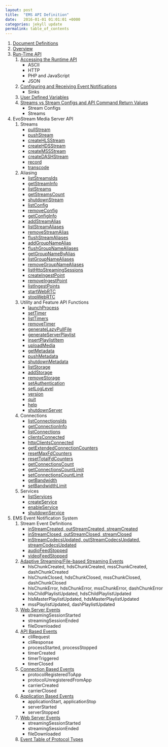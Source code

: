 ```yaml
---
layout: post
title:  "EMS API Definition"
date:   2016-01-01 01:01:01 +0000
categories: jekyll update
permalink: table_of_contents
---
```


1. [Document Definitions]({{site.url}}{{site.baseurl}}/document_definitions)
2. [Overview]({{site.url}}{{site.baseurl}}/overview)
3. [Run-Time API]({{site.url}}{{site.baseurl}}/run_time_api)
   1. [Accessing the Runtime API]({{site.url}}{{site.baseurl}}/accessing_runtime_api)
      - ASCII
      - HTTP
      - PHP and JavaScript
      - JSON
   2. [Configuring and Receiving Event Notifications]({{site.url}}{{site.baseurl}}/configuring_and_receiving_event_notifications)
      - Sinks
   3. [User Defined Variables]({{site.url}}{{site.baseurl}}/user_defined_variables)
   4. [Streams vs Stream Configs and API Command Return Values]({{site.url}}{{site.baseurl}}/streams_vs_stream_configs_and_api_command_return_values)
      - Stream Configs
      - Streams
4. EvoStream Media Server API
   1. Streams
      - [pullStream]({{site.url}}{{site.baseurl}}/pullstream)
      - [pushStream]({{site.url}}{{site.baseurl}}/pushstream)
      - [createHLSStream]({{site.url}}{{site.baseurl}}/createhlsstream)
      - [createHDSStream]({{site.url}}{{site.baseurl}}/createhdsstream)
      - [createMSSStream]({{site.url}}{{site.baseurl}}/createmssstream)
      - [createDASHStream]({{site.url}}{{site.baseurl}}/createdashstream)
      - [record]({{site.url}}{{site.baseurl}}/record)
      - [transcode]({{site.url}}{{site.baseurl}}/transcode)
   2. Aliasing
      - [listStreamsIds]({{site.url}}{{site.baseurl}}/liststreamsids)
      - [getStreamInfo]({{site.url}}{{site.baseurl}}/getstreaminfo)
      - [listStreams]({{site.url}}{{site.baseurl}}/liststreams)
      - [getStreamsCount]({{site.url}}{{site.baseurl}}/getstreamscount)
      - [shutdownStream]({{site.url}}{{site.baseurl}}/shutdownstream)
      - [listConfig]({{site.url}}{{site.baseurl}}/listconfig)
      - [removeConfig]({{site.url}}{{site.baseurl}}/removeconfig)
      - [getConfigInfo]({{site.url}}{{site.baseurl}}/getconfiginfo)
      - [addStreamAlias]({{site.url}}{{site.baseurl}}/addstreamalias)
      - [listStreamAliases]({{site.url}}{{site.baseurl}}/liststreamaliases)
      - [removeStreamAlias]({{site.url}}{{site.baseurl}}/removestreamalias)
      - [flushStreamAliases]({{site.url}}{{site.baseurl}}/flushstreamaliases)
      - [addGroupNameAlias]({{site.url}}{{site.baseurl}}/addgroupnamealias)
      - [flushGroupNameAliases]({{site.url}}{{site.baseurl}}/flushgroupnamealiases)
      - [getGroupNameByAlias]({{site.url}}{{site.baseurl}}/getgroupnamebyalias)
      - [listGroupNameAliases]({{site.url}}{{site.baseurl}}/listgroupnamealiases)
      - [removeGroupNameAliases]({{site.url}}{{site.baseurl}}/removegroupnamealiases)
      - [listHttpStreamingSessions]({{site.url}}{{site.baseurl}}/listhttpstreamingsessions)
      - [createIngestPoint]({{site.url}}{{site.baseurl}}/createingestpoint)
      - [removeIngestPoint]({{site.url}}{{site.baseurl}}/removeingestpoint)
      - [listIngestPoints]({{site.url}}{{site.baseurl}}/listingestpoints)
      - [startWebRTC]({{site.url}}{{site.baseurl}}/startwebrtc)
      - [stopWebRTC]({{site.url}}{{site.baseurl}}/stopwebrtc)
   3. Utility and Feature API Functions
      - [launchProcess]({{site.url}}{{site.baseurl}}/launchprocess)
      - [setTimer]({{site.url}}{{site.baseurl}}/settimer)
      - [listTimers]({{site.url}}{{site.baseurl}}/listtimers)
      - [removeTimer]({{site.url}}{{site.baseurl}}/removetimer)
      - [generateLazyPullFile]({{site.url}}{{site.baseurl}}/generatelazypullfile)
      - [generateServerPlaylist]({{site.url}}{{site.baseurl}}/generateserverplaylist)
      - [insertPlaylistItem]({{site.url}}{{site.baseurl}}/insertplaylistitem)
      - [uploadMedia]({{site.url}}{{site.baseurl}}/uploadmedia)
      - [getMetadata]({{site.url}}{{site.baseurl}}/getmetadata)
      - [pushMetadata]({{site.url}}{{site.baseurl}}/pushmetadata)
      - [shutdownMetadata]({{site.url}}{{site.baseurl}}/shutdownmetadata)
      - [listStorage]({{site.url}}{{site.baseurl}}/liststorage)
      - [addStorage]({{site.url}}{{site.baseurl}}/addstorage)
      - [removeStorage]({{site.url}}{{site.baseurl}}/removestorage)
      - [setAuthentication]({{site.url}}{{site.baseurl}}/setauthentication)
      - [setLogLevel]({{site.url}}{{site.baseurl}}/setloglevel)
      - [version]({{site.url}}{{site.baseurl}}/version)
      - [quit]({{site.url}}{{site.baseurl}}/quit)
      - [help]({{site.url}}{{site.baseurl}}/help)
      - [shutdownServer]({{site.url}}{{site.baseurl}}/shutdownserver)
   4. Connections
      - [listConnectionsIds]({{site.url}}{{site.baseurl}}/listconnectionsids)
      - [getConnectionInfo]({{site.url}}{{site.baseurl}}/getconnectioninfo)
      - [listConnections]({{site.url}}{{site.baseurl}}/listconnections)
      - [clientsConnected]({{site.url}}{{site.baseurl}}/clientsconnected)
      - [httpClientsConnected]({{site.url}}{{site.baseurl}}/httpclientsconnected)
      - [getExtendedConnectionCounters]({{site.url}}{{site.baseurl}}/getextendedconnectioncounters)
      - [resetMaxFdCounters]({{site.url}}{{site.baseurl}}/resetmaxfdcounters)
      - [resetTotalFdCounters]({{site.url}}{{site.baseurl}}/resettotalfdcounters)
      - [getConnectionsCount]({{site.url}}{{site.baseurl}}/getconnectionscount)
      - [getConnectionsCountLimit]({{site.url}}{{site.baseurl}}/getconnectionscountlimit)
      - [setConnectionsCountLimit]({{site.url}}{{site.baseurl}}/setconnectionscountlimit)
      - [getBandwidth]({{site.url}}{{site.baseurl}}/getbandwidth)
      - [setBandwidthLimit]({{site.url}}{{site.baseurl}}/setbandwidthlimit)
   5. Services
      - [listServices]({{site.url}}{{site.baseurl}}/listservices)
      - [createService]({{site.url}}{{site.baseurl}}/createservice)
      - [enableService]({{site.url}}{{site.baseurl}}/enableservice)
      - [shutdownService]({{site.url}}{{site.baseurl}}/shutdownservice)
5. EMS Event Notification System
   1. Stream Event Definitions
      - [inStreamCreated, outStreamCreated, streamCreated]({{site.url}}{{site.baseurl}}/streamcreated)
      - [inStreamClosed, outStreamClosed, streamClosed]({{site.url}}{{site.baseurl}}/streamclosed)
      - [inStreamCodecsUpdated, outStreamCodecsUpdated, streamCodecsUpdated]({{site.url}}{{site.baseurl}}/codecsupdated)
      - [audioFeedStopped]({{site.url}}{{site.baseurl}}/audiofeedstopped)
      - [videoFeedStopped]({{site.url}}{{site.baseurl}}/videofeedstopped)
   2. [Adaptive Streaming/File-based Streaming Events]({{site.url}}{{site.baseurl}}/adaptive_streaming)
      - hlsChunkCreated, hdsChunkCreated, mssChunkCreated, dashChunkCreated
      - hlsChunkClosed, hdsChunkClosed, mssChunkClosed, dashChunkClosed
      - hlsChunkError, hdsChunkError, mssChunkError, dashChunkError
      - hlsChildPlaylistUpdated, hdsChildPlaylistUpdated
      - hlsMasterPlaylistUpdated, hdsMasterPlaylistUpdated
      - mssPlaylistUpdated, dashPlaylistUpdated
   3. [Web Server Events]({{site.url}}{{site.baseurl}}/web_server_events)
      - streamingSessionStarted
      - streamingSessionEnded
      - fileDownloaded
   4. [API Based Events]({{site.url}}{{site.baseurl}}/api_based_events)
      - cliRequest
      - cliResponse
      - processStarted, processStopped
      - timerCreated
      - timerTriggered
      - timerClosed
   5. [Connection Based Events]({{site.url}}{{site.baseurl}}/connection_based_events)
      - protocolRegisteredToApp
      - protocolUnregisteredFromApp
      - carrierCreated
      - carrierClosed
   6. [Application Based Events]({{site.url}}{{site.baseurl}}/application_based_events)
      - applicationStart, applicationStop
      - serverStarted
      - serverStopped
   7. [Web Server Events]({{site.url}}{{site.baseurl}}/web_server_events)
      - streamingSessionStarted
      - streamingSessionEnded
      - fileDownloaded
   8. [Event Table of Protocol Types]({{site.url}}{{site.baseurl}}/event_table_of_protocol_types)

